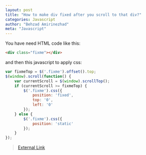 ```yaml
---
layout: post
title: "How to make div fixed after you scroll to that div?"
categories: Javascript
author: "Behzad Amirinezhad"
meta: "Javascript"
---
```


You have need HTML code like this:

```html
<div class="fixme"></div>
```

and then this javascript to apply css:

```javascript
var fixmeTop = $('.fixme').offset().top;
$(window).scroll(function() {
    var currentScroll = $(window).scrollTop();
    if (currentScroll >= fixmeTop) {
        $('.fixme').css({
            position: 'fixed',
            top: '0',
            left: '0'
        });
    } else {
        $('.fixme').css({
            position: 'static'
        });
    }
});
```

> [External Link](http://jsfiddle.net/5n5MA/2/)
